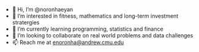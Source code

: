 - 👋 Hi, I’m @noronhaeyan
- 👀 I’m interested in fitness, mathematics and long-term investment stratergies
- 🌱 I’m currently learning programming, statistics and finance
- 💞️ I’m looking to collaborate on real world problems and data challenges
- 📫 Reach me at enoronha@andrew.cmu.edu

<!---
noronhaeyan/noronhaeyan is a ✨ special ✨ repository because its `README.md` (this file) appears on your GitHub profile.
You can click the Preview link to take a look at your changes.
--->

